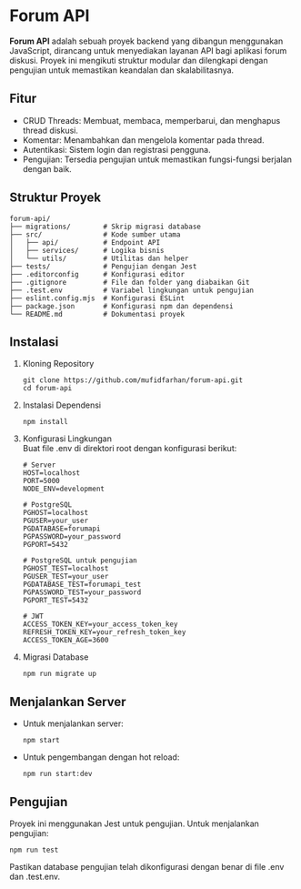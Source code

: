 # Forum API
**Forum API** adalah sebuah proyek backend yang dibangun menggunakan JavaScript, dirancang untuk menyediakan layanan API bagi aplikasi forum diskusi. Proyek ini mengikuti struktur modular dan dilengkapi dengan pengujian untuk memastikan keandalan dan skalabilitasnya.

## Fitur
- CRUD Threads: Membuat, membaca, memperbarui, dan menghapus thread diskusi.
- Komentar: Menambahkan dan mengelola komentar pada thread.
- Autentikasi: Sistem login dan registrasi pengguna.
- Pengujian: Tersedia pengujian untuk memastikan fungsi-fungsi berjalan dengan baik.

## Struktur Proyek
```
forum-api/
├── migrations/        # Skrip migrasi database
├── src/               # Kode sumber utama
│   ├── api/           # Endpoint API
│   ├── services/      # Logika bisnis
│   └── utils/         # Utilitas dan helper
├── tests/             # Pengujian dengan Jest
├── .editorconfig      # Konfigurasi editor
├── .gitignore         # File dan folder yang diabaikan Git
├── .test.env          # Variabel lingkungan untuk pengujian
├── eslint.config.mjs  # Konfigurasi ESLint
├── package.json       # Konfigurasi npm dan dependensi
└── README.md          # Dokumentasi proyek
```

## Instalasi
1. Kloning Repository
    ```
    git clone https://github.com/mufidfarhan/forum-api.git
    cd forum-api
    ```

2. Instalasi Dependensi

    ```
    npm install
    ```
    
3. Konfigurasi Lingkungan\
Buat file .env di direktori root dengan konfigurasi berikut:
    ```
    # Server
    HOST=localhost
    PORT=5000
    NODE_ENV=development
    
    # PostgreSQL
    PGHOST=localhost
    PGUSER=your_user
    PGDATABASE=forumapi
    PGPASSWORD=your_password
    PGPORT=5432
    
    # PostgreSQL untuk pengujian
    PGHOST_TEST=localhost
    PGUSER_TEST=your_user
    PGDATABASE_TEST=forumapi_test
    PGPASSWORD_TEST=your_password
    PGPORT_TEST=5432
    
    # JWT
    ACCESS_TOKEN_KEY=your_access_token_key
    REFRESH_TOKEN_KEY=your_refresh_token_key
    ACCESS_TOKEN_AGE=3600
    ```

4. Migrasi Database
    ```
    npm run migrate up
    ```

## Menjalankan Server
- Untuk menjalankan server:
    ```
    npm start
    ```
- Untuk pengembangan dengan hot reload:
    ```
    npm run start:dev
    ```

## Pengujian
Proyek ini menggunakan Jest untuk pengujian. Untuk menjalankan pengujian:
```
npm run test
```
Pastikan database pengujian telah dikonfigurasi dengan benar di file .env dan .test.env.

